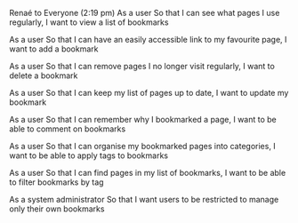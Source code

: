 Renaé to Everyone (2:19 pm)
As a user
So that I can see what pages I use regularly,
I want to view a list of bookmarks

As a user
So that I can have an easily accessible link to my favourite page,
I want to add a bookmark

As a user
So that I can remove pages I no longer visit regularly,
I want to delete a bookmark

As a user
So that I can keep my list of pages up to date,
I want to update my bookmark

As a user
So that I can remember why I bookmarked a page,
I want to be able to comment on bookmarks

As a user
So that I can organise my bookmarked pages into categories,
I want to be able to apply tags to bookmarks

As a user
So that I can find pages in my list of bookmarks,
I want to be able to filter bookmarks by tag

As a system administrator
So that 
I want users to be restricted to manage only their own bookmarks